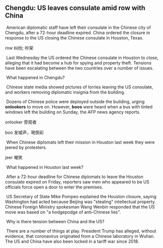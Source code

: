 ## Chengdu: US leaves consulate amid row with China

​		American diplomatic staff have left their consulate in the Chinese city of Chengdu, after a 72-hour deadline expired. China ordered the closure in response to the US closing the Chinese consulate in Houston, Texas.

row  纠纷; 吵架

​		Last Wednesday the US ordered the Chinese consulate in Houston to close, alleging that it had become a hub for spying and property theft. Tensions have been escalating between the two countries over a number of issues.

​		What happened in Chengdu?

​		Chinese state media showed pictures of lorries leaving the US consulate, and workers removing diplomatic insignia from the building.

​		Dozens of Chinese police were deployed outside the building, urging **onlookers** to move on. However, **boos** were heard when a bus with tinted windows left the building on Sunday, the AFP news agency reports.

onlooker  旁观者

boo  发嘘声，喝倒彩

​		When Chinese diplomats left their mission in Houston last week they were jeered by protesters.

jeer  嘲笑

​		What happened in Houston last week?

​		After a 72-hour deadline for Chinese diplomats to leave the Houston consulate expired on Friday, reporters saw men who appeared to be US officials force open a door to enter the premises.

​		US Secretary of State Mike Pompeo explained the Houston closure, saying Washington had acted because Beijing was "stealing" intellectual property. Chinese Foreign Ministry spokesman Wang Wenbin responded that the US move was based on "a hodgepodge of anti-Chinese lies".

​		Why is there tension between China and the US?

​		There are a number of things at play. President Trump has alleged, without evidence, that coronavirus originated from a Chinese laboratory in Wuhan. The US and China have also been locked in a tariff war since 2018.